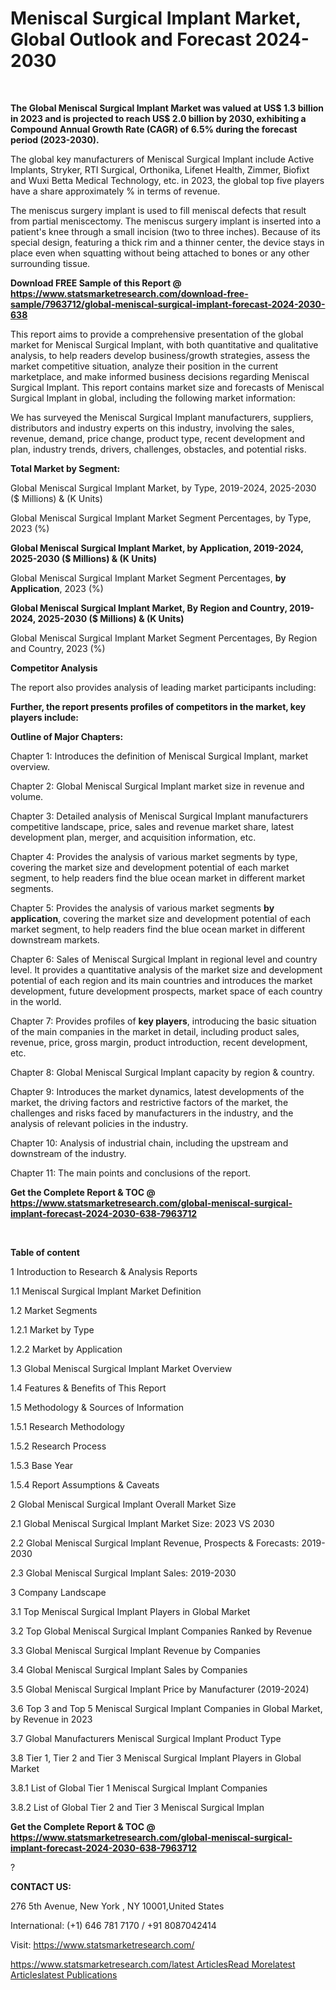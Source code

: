 <h1>Meniscal Surgical Implant Market, Global Outlook and Forecast 2024-2030</h1><br/><p><strong>The Global Meniscal Surgical Implant Market was valued at US$ 1.3 billion in 2023 and is projected to reach US$ 2.0 billion by 2030, exhibiting a Compound Annual Growth Rate (<strong>CAGR</strong>) of 6.5% during the forecast period (2023-2030).</strong></p>
 
 
 
 <p>The global key manufacturers of Meniscal Surgical Implant include Active Implants, Stryker, RTI Surgical, Orthonika, Lifenet Health, Zimmer, Biofixt and Wuxi Betta Medical Technology, etc. in 2023, the global top five players have a share approximately % in terms of revenue.</p>
 
 
 
 <p>The meniscus surgery implant is used to fill meniscal defects that result from partial meniscectomy. The meniscus surgery implant is inserted into a patient&#39;s knee through a small incision (two to three inches). Because of its special design, featuring a thick rim and a thinner center, the device stays in place even when squatting without being attached to bones or any other surrounding tissue.</p>
 
 
 
 <p><strong>Download FREE Sample of this Report @ <a href="https://www.statsmarketresearch.com/download-free-sample/7963712/global-meniscal-surgical-implant-forecast-2024-2030-638">https://www.statsmarketresearch.com/download-free-sample/7963712/global-meniscal-surgical-implant-forecast-2024-2030-638</a></strong></p>
 
 
 
 <p>This report aims to provide a comprehensive presentation of the global market for Meniscal Surgical Implant, with both quantitative and qualitative analysis, to help readers develop business/growth strategies, assess the market competitive situation, analyze their position in the current marketplace, and make informed business decisions regarding Meniscal Surgical Implant. This report contains market size and forecasts of Meniscal Surgical Implant in global, including the following market information:</p>
 
 
 
 <p>We has surveyed the Meniscal Surgical Implant manufacturers, suppliers, distributors and industry experts on this industry, involving the sales, revenue, demand, price change, product type, recent development and plan, industry trends, drivers, challenges, obstacles, and potential risks.</p>
 
 
 
 <p><strong>Total Market by Segment:</strong></p>
 
 
 
 <p>Global Meniscal Surgical Implant Market, by Type, 2019-2024, 2025-2030 ($ Millions) & (K Units)</p>
 
 
 
 <p>Global Meniscal Surgical Implant Market Segment Percentages, by Type, 2023 (%)</p>
 
 
 
 <p><strong>Global Meniscal Surgical Implant Market, <strong>by Application</strong>, 2019-2024, 2025-2030 ($ Millions) & (K Units)</strong></p>
 
 
 
 <p>Global Meniscal Surgical Implant Market Segment Percentages, <strong>by Application</strong>, 2023 (%)</p>
 
 
 
 <p><strong>Global Meniscal Surgical Implant Market, By Region and Country, 2019-2024, 2025-2030 ($ Millions) & (K Units)</strong></p>
 
 
 
 <p>Global Meniscal Surgical Implant Market Segment Percentages, By Region and Country, 2023 (%)</p>
 
 
 
 <p><strong>Competitor Analysis</strong></p>
 
 
 
 <p>The report also provides analysis of leading market participants including:</p>
 
 
 
 <p><strong>Further, the report presents profiles of competitors in the market, <strong>key players</strong> include:</strong></p>
 
 
 
 <p><strong>Outline of Major Chapters:</strong></p>
 
 
 
 <p>Chapter 1: Introduces the definition of Meniscal Surgical Implant, market overview.</p>
 
 
 
 <p>Chapter 2: Global Meniscal Surgical Implant market size in revenue and volume.</p>
 
 
 
 <p>Chapter 3: Detailed analysis of Meniscal Surgical Implant manufacturers competitive landscape, price, sales and revenue market share, latest development plan, merger, and acquisition information, etc.</p>
 
 
 
 <p>Chapter 4: Provides the analysis of various market segments by type, covering the market size and development potential of each market segment, to help readers find the blue ocean market in different market segments.</p>
 
 
 
 <p>Chapter 5: Provides the analysis of various market segments <strong>by application</strong>, covering the market size and development potential of each market segment, to help readers find the blue ocean market in different downstream markets.</p>
 
 
 
 <p>Chapter 6: Sales of Meniscal Surgical Implant in regional level and country level. It provides a quantitative analysis of the market size and development potential of each region and its main countries and introduces the market development, future development prospects, market space of each country in the world.</p>
 
 
 
 <p>Chapter 7: Provides profiles of <strong>key players</strong>, introducing the basic situation of the main companies in the market in detail, including product sales, revenue, price, gross margin, product introduction, recent development, etc.</p>
 
 
 
 <p>Chapter 8: Global Meniscal Surgical Implant capacity by region & country.</p>
 
 
 
 <p>Chapter 9: Introduces the market dynamics, latest developments of the market, the driving factors and restrictive factors of the market, the challenges and risks faced by manufacturers in the industry, and the analysis of relevant policies in the industry.</p>
 
 
 
 <p>Chapter 10: Analysis of industrial chain, including the upstream and downstream of the industry.</p>
 
 
 
 <p>Chapter 11: The main points and conclusions of the report.</p>
 
 
 
 <div><b>Get the Complete Report & TOC @ <a href="https://www.statsmarketresearch.com/global-meniscal-surgical-implant-forecast-2024-2030-638-7963712">https://www.statsmarketresearch.com/global-meniscal-surgical-implant-forecast-2024-2030-638-7963712</a></b></div>
 
 
 
 <p><br />
 
 <b>Table of content</b></p>
 
 
 
 <p>1 Introduction to Research & Analysis Reports<br />
 
 1.1 Meniscal Surgical Implant Market Definition<br />
 
 1.2 Market Segments<br />
 
 1.2.1 Market by Type<br />
 
 1.2.2 Market by Application<br />
 
 1.3 Global Meniscal Surgical Implant Market Overview<br />
 
 1.4 Features & Benefits of This Report<br />
 
 1.5 Methodology & Sources of Information<br />
 
 1.5.1 Research Methodology<br />
 
 1.5.2 Research Process<br />
 
 1.5.3 Base Year<br />
 
 1.5.4 Report Assumptions & Caveats<br />
 
 2 Global Meniscal Surgical Implant Overall Market Size<br />
 
 2.1 Global Meniscal Surgical Implant Market Size: 2023 VS 2030<br />
 
 2.2 Global Meniscal Surgical Implant Revenue, Prospects & Forecasts: 2019-2030<br />
 
 2.3 Global Meniscal Surgical Implant Sales: 2019-2030<br />
 
 3 Company Landscape<br />
 
 3.1 Top Meniscal Surgical Implant Players in Global Market<br />
 
 3.2 Top Global Meniscal Surgical Implant Companies Ranked by Revenue<br />
 
 3.3 Global Meniscal Surgical Implant Revenue by Companies<br />
 
 3.4 Global Meniscal Surgical Implant Sales by Companies<br />
 
 3.5 Global Meniscal Surgical Implant Price by Manufacturer (2019-2024)<br />
 
 3.6 Top 3 and Top 5 Meniscal Surgical Implant Companies in Global Market, by Revenue in 2023<br />
 
 3.7 Global Manufacturers Meniscal Surgical Implant Product Type<br />
 
 3.8 Tier 1, Tier 2 and Tier 3 Meniscal Surgical Implant Players in Global Market<br />
 
 3.8.1 List of Global Tier 1 Meniscal Surgical Implant Companies<br />
 
 3.8.2 List of Global Tier 2 and Tier 3 Meniscal Surgical Implan</p>
 
 
 
 <div><b>Get the Complete Report & TOC @ <a href="https://www.statsmarketresearch.com/global-meniscal-surgical-implant-forecast-2024-2030-638-7963712">https://www.statsmarketresearch.com/global-meniscal-surgical-implant-forecast-2024-2030-638-7963712</a></b></div>
 
 
 
 <p>? </p>
 
 
 
 <p><b>CONTACT US:</b><br />
 
 276 5th Avenue, New York , NY 10001,United States<br />
 
 International: (+1) 646 781 7170 / +91 8087042414<br />
 
 Visit: <a href="https://www.statsmarketresearch.com/">https://www.statsmarketresearch.com/</a><br />
 
 <a href="https://gyeongbokgung.com">https://www.statsmarketresearch.com/</a><a href="https://hallyeomaritime.com">latest Articles</a><a href="https://jingwansa.com">Read More</a><a href="https://nguoiviet.jp/">latest Articles</a><a href="https://www.intelmarketresearch.com/">latest Publications</a></p>